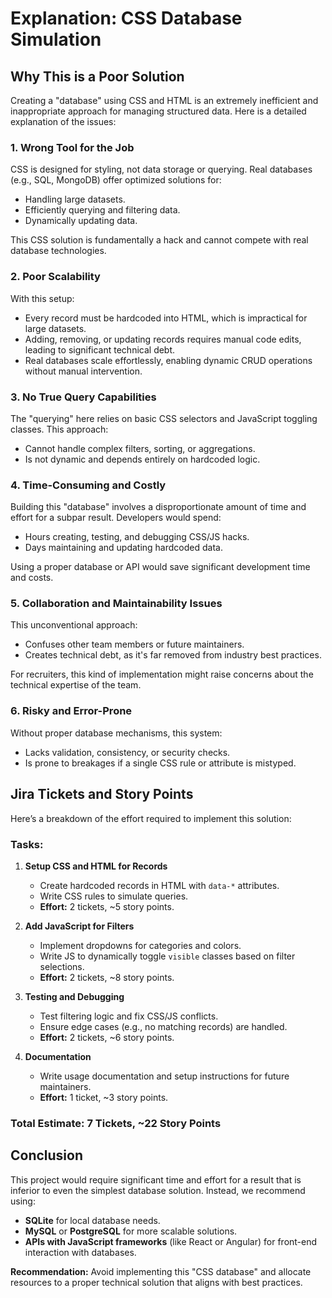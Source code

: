 # Explanation: CSS Database Simulation

## Why This is a Poor Solution

Creating a "database" using CSS and HTML is an extremely inefficient and inappropriate approach for managing structured data. Here is a detailed explanation of the issues:

### 1. **Wrong Tool for the Job**
CSS is designed for styling, not data storage or querying. Real databases (e.g., SQL, MongoDB) offer optimized solutions for:
- Handling large datasets.
- Efficiently querying and filtering data.
- Dynamically updating data.

This CSS solution is fundamentally a hack and cannot compete with real database technologies.

### 2. **Poor Scalability**
With this setup:
- Every record must be hardcoded into HTML, which is impractical for large datasets.
- Adding, removing, or updating records requires manual code edits, leading to significant technical debt.
- Real databases scale effortlessly, enabling dynamic CRUD operations without manual intervention.

### 3. **No True Query Capabilities**
The "querying" here relies on basic CSS selectors and JavaScript toggling classes. This approach:
- Cannot handle complex filters, sorting, or aggregations.
- Is not dynamic and depends entirely on hardcoded logic.

### 4. **Time-Consuming and Costly**
Building this "database" involves a disproportionate amount of time and effort for a subpar result. Developers would spend:
- Hours creating, testing, and debugging CSS/JS hacks.
- Days maintaining and updating hardcoded data.

Using a proper database or API would save significant development time and costs.

### 5. **Collaboration and Maintainability Issues**
This unconventional approach:
- Confuses other team members or future maintainers.
- Creates technical debt, as it's far removed from industry best practices.

For recruiters, this kind of implementation might raise concerns about the technical expertise of the team.

### 6. **Risky and Error-Prone**
Without proper database mechanisms, this system:
- Lacks validation, consistency, or security checks.
- Is prone to breakages if a single CSS rule or attribute is mistyped.

## Jira Tickets and Story Points
Here’s a breakdown of the effort required to implement this solution:

### Tasks:
1. **Setup CSS and HTML for Records**  
   - Create hardcoded records in HTML with `data-*` attributes.  
   - Write CSS rules to simulate queries.  
   - **Effort:** 2 tickets, ~5 story points.

2. **Add JavaScript for Filters**  
   - Implement dropdowns for categories and colors.
   - Write JS to dynamically toggle `visible` classes based on filter selections.  
   - **Effort:** 2 tickets, ~8 story points.

3. **Testing and Debugging**  
   - Test filtering logic and fix CSS/JS conflicts.  
   - Ensure edge cases (e.g., no matching records) are handled.  
   - **Effort:** 2 tickets, ~6 story points.

4. **Documentation**  
   - Write usage documentation and setup instructions for future maintainers.  
   - **Effort:** 1 ticket, ~3 story points.

### Total Estimate: **7 Tickets, ~22 Story Points**

## Conclusion
This project would require significant time and effort for a result that is inferior to even the simplest database solution. Instead, we recommend using:
- **SQLite** for local database needs.
- **MySQL** or **PostgreSQL** for more scalable solutions.
- **APIs with JavaScript frameworks** (like React or Angular) for front-end interaction with databases.

**Recommendation:** Avoid implementing this "CSS database" and allocate resources to a proper technical solution that aligns with best practices.

